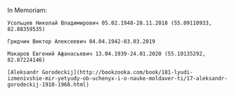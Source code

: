 In Memoriam:

    Усольцев Николай Владимирович 05.02.1948-28.11.2018 (55.09110933, 82.88359535)

    Гридчин Виктор Алексеевич 04.04.1942-03.03.2019

    Макаров Евгений Афанасьевич 13.04.1939-24.01.2020 (55.10135292, 82.87224146)

    [Aleksandr Gorodeckij](http://bookzooka.com/book/181-lyudi-izmenivshie-mir-yetyudy-ob-uchenyx-i-o-nauke-moldaver-ti/17-aleksandr-gorodeckij-1910-1968.html)
